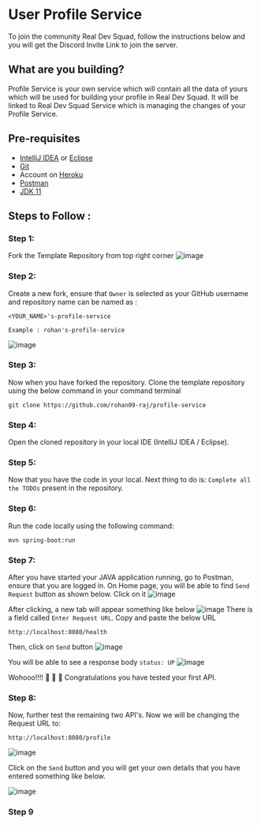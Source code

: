 # User Profile Service
To join the community Real Dev Squad, follow the instructions below and you will get the Discord Invite Link to join the server.

## What are you building?
Profile Service is your own service which will contain all the data of yours which will be used for building your profile in Real Dev Squad.
It will be linked to Real Dev Squad Service which is managing the changes of your Profile Service.

## Pre-requisites
- [IntelliJ IDEA](https://www.jetbrains.com/idea/download/#section=windows) or [Eclipse](https://www.eclipse.org/downloads/download.php?file=/oomph/epp/2022-03/R/eclipse-inst-jre-win64.exe)
- [Git](https://git-scm.com/downloads)
- Account on [Heroku](https://signup.heroku.com/)
- [Postman](https://www.postman.com/)
- [JDK 11](https://www.oracle.com/in/java/technologies/javase/jdk11-archive-downloads.html)

## Steps to Follow :

### Step 1:
Fork the Template Repository from top right corner
![image](https://user-images.githubusercontent.com/78433013/165909283-fc0793e4-b0c3-4bc5-8d95-e10eeab1bd07.png)

### Step 2:
Create a new fork, ensure that `Owner` is selected as your GitHub username and repository name can be named as : 
```
<YOUR_NAME>'s-profile-service

Example : rohan's-profile-service
``` 
![image](https://user-images.githubusercontent.com/78433013/165998794-0fb87f2a-7f49-45be-ac6e-01140f832409.png)

### Step 3:
Now when you have forked the repository. 
Clone the template repository using the below command in your command terminal
```
git clone https://github.com/rohan09-raj/profile-service
```

### Step 4:
Open the cloned repository in your local IDE (IntelliJ IDEA / Eclipse).

### Step 5:
Now that you have the code in your local. Next thing to do is: `Complete all the TODOs` present in the repository.

### Step 6:
Run the code locally using the following command:
```
mvn spring-boot:run
```

### Step 7:
After you have started your JAVA application running, go to Postman, ensure that you are logged in.
On Home page, you will be able to find `Send Request` button as shown below. Click on it
![image](https://user-images.githubusercontent.com/78433013/166111296-322fcaf3-3c3f-4cae-85cf-443f1ba66d79.png)

After clicking, a new tab will appear something like below
![image](https://user-images.githubusercontent.com/78433013/166111370-fa0edff7-bb72-4b19-acd5-dd573cb4fd33.png)
There is a field called `Enter Request URL`. Copy and paste the below URL
```
http://localhost:8080/health
```
Then, click on `Send` button
![image](https://user-images.githubusercontent.com/78433013/166111448-44d7a061-0d18-4786-9a4d-e8b3f30e8e07.png)

You will be able to see a response body `status: UP`
![image](https://user-images.githubusercontent.com/78433013/166111504-61195f9a-5ae3-41ce-b1d3-6a99a41a0744.png)

Wohooo!!!! 🥳 🎉 🎉 Congratulations you have tested your first API.

### Step 8:
Now, further test the remaining two API's. Now we will be changing the Request URL to:
```
http://localhost:8080/profile
```
![image](https://user-images.githubusercontent.com/78433013/166112104-37ab209f-9f42-4b54-b680-0088f67d7ac5.png)

Click on the `Send` button and you will get your own details that you have entered something like below.

![image](https://user-images.githubusercontent.com/78433013/166113586-713e1a76-efde-47d5-8426-372cf4a1ba7c.png)

### Step 9

